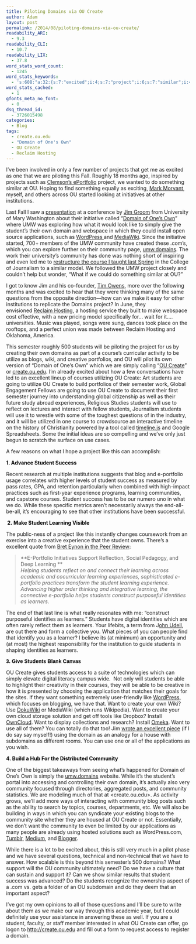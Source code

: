 ```yaml
---
title: Piloting Domains via OU Create
author: Adam
layout: post
permalink: /2014/08/piloting-domains-via-ou-create/
readability_ARI:
  - 9.3
readability_CLI:
  - 10.7
readability_LIX:
  - 37.8
word_stats_word_count:
  - 1245
word_stats_keywords:
  - 's:608:"a:32:{s:7:"excited";i:4;s:7:"project";i:6;s:7:"similar";i:4;s:12:"institutions";i:4;s:6:"domain";i:7;s:4:"like";i:5;s:6:"simply";i:4;s:7:"student";i:9;s:7:"install";i:3;s:12:"applications";i:3;s:9:"wordpress";i:3;s:9:"community";i:10;s:7:"domains";i:5;s:6:"course";i:3;s:9:"questions";i:4;s:4:"make";i:4;s:7:"hosting";i:3;s:8:"semester";i:3;s:8:"students";i:13;s:8:"creative";i:3;s:6:"create";i:12;s:9:"excellent";i:3;s:7:"courses";i:4;s:7:"reflect";i:3;s:7:"success";i:4;s:9:"portfolio";i:4;s:10:"experience";i:3;s:8:"learning";i:7;s:7:"support";i:3;s:10:"identities";i:3;s:8:"learners";i:4;s:4:"want";i:6;}";'
word_stats_cached:
  - 1
gfonts_meta_no_font:
  - 0
dsq_thread_id:
  - 3726015498
categories:
  - Blog
tags:
  - create.ou.edu
  - "Domain of One's Own"
  - OU Create
  - Reclaim Hosting
---
```

I’ve been involved in only a few number of projects that get me as excited as one that we are piloting this Fall. Roughly 18 months ago, inspired by projects such as [Clemson’s ePortfolio][1] project, we wanted to do something similar at OU. Hoping to find something equally as exciting, [Mark Morvant][2], myself, and others across OU started looking at initiatives at other institutions.

Last Fall I saw a [presentation][3] at a conference by [Jim Groom][4] from University of Mary Washington about their initiative called “[Domain of One’s Own][5]” where UMW was exploring how what it would look like to simply give the student’s their own domain and webspace in which they could install open source applications, such as [WordPress ][6]and [MediaWiki][7]. Since the initiative started, 700+ members of the UMW community have created these .com’s, which you can explore further on their community page, [umw.domains][5]. The work their university’s community has done was nothing short of inspiring and even led me to [restructure the course I taught last Spring][8] in the College of Journalism to a similar model. We followed the UMW project closely and couldn’t help but wonder, &#8220;What if we could do something similar at OU?&#8221;

I got to know Jim and his co-founder, [Tim Owens][9], more over the following months and was excited to hear that they were thinking many of the same questions from the opposite direction—how can we make it easy for other institutions to replicate the Domains project? In June, they envisioned [Reclaim Hosting][10], a hosting service they built to make webspace cost effective, with a new pricing model specifically for… wait for it…. universities. Music was played, songs were sung, dances took place on the rooftops, and a perfect union was made between Reclaim Hosting and Oklahoma, America.

This semester roughly 500 students will be piloting the project for us by creating their own domains as part of a course’s curricular activity to be utilize as blogs, wiki, and creative portfolios, and OU will pilot its own version of &#8220;Domain of One&#8217;s Own&#8221; which we are simply calling &#8220;[OU Create][11]&#8221; or [create.ou.edu][11]. I&#8217;m already excited about how a few conversations have led to an excellent lineup of courses utilizing OU Create: Art students are going to utilize OU Create to build portfolios of their semester work, Global Engagement Fellows are going to use OU Create to document their first semester journey into understanding global citizenship as well as their future study abroad experiences, Religious Studies students will use to reflect on lectures and interact with fellow students, Journalism students will use it to wrestle with some of the toughest questions of in the industry, and it will be utilized in one course to crowdsource an interactive timeline on the history of Christianity powered by a tool called [timeline.js][12] and Google Spreadsheets. Some the initial ideas are so compelling and we&#8217;ve only just begun to scratch the surface on use cases.

A few reasons on what I hope a project like this can accomplish:

<p style="color: #000000;">
  <strong>1. Advance Student Success</strong>
</p>

Recent research at multiple institutions suggests that blog and e-portfolio usage correlates with higher levels of student success as measured by pass rates, GPA, and retention particularly when combined with high-impact practices such as first-year experience programs, learning communities, and capstone courses. Student success has to be our numero uno in what we do. While these specific metrics aren&#8217;t necessarily always the end-all-be-all, it&#8217;s encouraging to see that other institutions have been successful.

<p style="color: #000000;">
  <strong> 2. Make Student Learning Visible</strong>
</p>

The public-ness of a project like this instantly changes coursework from an exercise into a creative experience that the student owns. There’s a excellent quote from [Bret Eynon in the Peer Review][13]:

> **E-Portfolio Initiatives Support Reflection, Social Pedagogy, and Deep Learning **  
> *Helping students reflect on and connect their learning across academic and cocurricular learning experiences, sophisticated e-portfolio practices transform the student learning experience. Advancing higher order thinking and integrative learning, the connective e-portfolio helps students construct purposeful identities as learners.*

The end of that last line is what really resonates with me: &#8220;construct purposeful identifies as learners.&#8221; Students have digital identities which are often rarely reflect them as learners. Your lifebits, a term from J[ohn Udell][14], are out there and form a collective you. What pieces of you can people find that identify you as a learner? I believe its (at minimum) an opportunity and (at most) the highest responsibility for the institution to guide students in shaping identities as learners.

<div>
  <span style="color: #000000;"><strong><span style="font-family: Arial, Helvetica, sans-serif;">3. Give Students Blank Canvas</span></strong></span>
</div>

OU Create gives students access to a suite of technologies which can simply elevate digital literacy campus wide.  Not only will students be able to highlight their creativity in their courses, they will be able to be creative in how it is presented by choosing the application that matches their goals for the sites. If they want something extremely user-friendly like [WordPress,][6] which focuses on blogging, we have that. Want to create your own Wiki? Use [DokuWiki][15] or MediaWiki (which runs Wikipedia). Want to create your own cloud storage solution and get off tools like Dropbox? Install [OwnCloud][16]. Want to display collections and research? Install [Omeka][17]. Want to use all of them? You can totally do that too! Jim [wrote an excellent piece][18] (if I do say say myself!) using the domain as an analogy for a house with subdomains as different rooms. You can use one or all of the applications as you wish.

<p style="color: #000000;">
  <strong>4. Build a Hub For the Distributed Community</strong>
</p>

One of the biggest takeaways from seeing what&#8217;s happened for Domain of One&#8217;s Own is simply the [umw.domains][5] website. While it&#8217;s the student&#8217;s portal into accessing and controlling their own domain, it&#8217;s actually also very community focused through directories, aggregated posts, and community statistics. We are modeling much of that at <create.ou.edu>. As activity grows, we&#8217;ll add more ways of interacting with community blog posts such as the ability to search by topics, courses, departments, etc. We will also be building in ways in which you can syndicate your existing blogs to the community site whether they are housed at OU Create or not. Essentially, we don&#8217;t want the community to even be limited by our applications as many people are already using hosted solutions such as WordPress.com, [Tumblr][19], [Medium][20], and [Blogger][21].

While there is a lot to be excited about, this is still very much in a pilot phase and we have several questions, technical and non-technical that we have to answer. How scalable is this beyond this semester&#8217;s 500 domains? What support will the OU community ultimately need? Do we have a culture that can sustain and support it? Can we show similar results that student success was advanced? Do the students recognize the ownership aspect of a .com vs. gets a folder of an OU subdomain and do they deem that an important aspect?

I&#8217;ve got my own opinions to all of those questions and I&#8217;ll be sure to write about them as we make our way through this academic year, but I could definitely use your assistance in answering these as well. If you are a student, faculty, or staff member interested in what OU Create can offer, go logon to <http://create.ou.edu> and fill out a form to request access to register a domain.

 [1]: http://www.clemson.edu/academics/programs/eportfolio/
 [2]: http://twitter.com/markmorvant
 [3]: https://docs.google.com/presentation/d/1JuGRhe4w30He3-8EqUy_TjxZkrU1lPzu8K08P6Cyclo/edit
 [4]: http://jimgroom.com
 [5]: http://umw.domains
 [6]: http://wordpress.org
 [7]: http://www.mediawiki.org/wiki/MediaWiki
 [8]: http://adamcroom.com/2014/01/follow-along-with-my-students-work-this-semester/
 [9]: http://timmmmyboy.com
 [10]: http://reclaimhosting.com
 [11]: http://create.ou.edu
 [12]: http://timeline.knightlab.com
 [13]: http://www.aacu.org/peerreview/pr-wi14/Eynon.cfm
 [14]: http://blog.jonudell.net/2007/05/22/hosted-lifebits/
 [15]: http://dokuwiki.org
 [16]: http://owncloud.org
 [17]: http://omeka.org
 [18]: http://bavatuesdays.com/what-richard-scarry-has-to-teach-us-about-domains/
 [19]: http://tumblr.com
 [20]: http://medium.com
 [21]: http://blogger.com